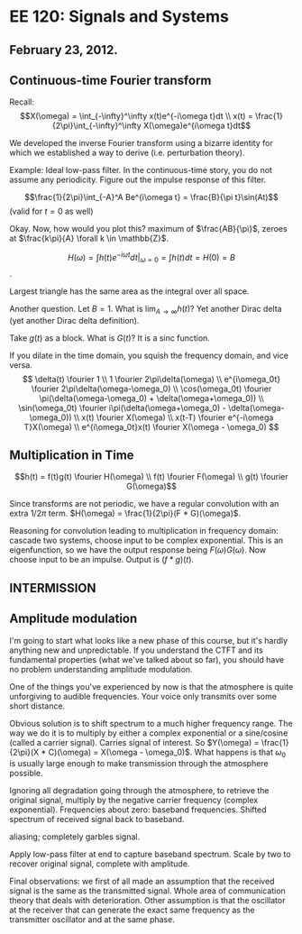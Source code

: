 EE 120: Signals and Systems
===========================
February 23, 2012.
-----------------
Continuous-time Fourier transform
---------------------------------

Recall:
$$X(\omega) = \int_{-\infty}^\infty x(t)e^{-i\omega t}dt
\\ x(t) = \frac{1}{2\pi}\int_{-\infty}^\infty X(\omega)e^{i\omega t}dt$$

We developed the inverse Fourier transform using a bizarre identity for
which we established a way to derive (i.e. perturbation theory).

Example: Ideal low-pass filter. In the continuous-time story, you do not
assume any periodicity. Figure out the impulse response of this filter.

$$\frac{1}{2\pi}\int_{-A}^A Be^{i\omega t} = \frac{B}{\pi t}\sin(At)$$ (valid
for $t = 0$ as well)

Okay. Now, how would you plot this? maximum of $\frac{AB}{\pi}$, zeroes at
$\frac{k\pi}{A} \forall k \in \mathbb{Z}$.

$$H(\omega) = \int h(t) e^{-i\omega t}dt\bigg|_{\omega=0} = \int h(t)dt =
H(0) = B$$.

Largest triangle has the same area as the integral over all space.

Another question. Let $B=1$. What is $\lim_{A\to\infty} h(t)$? Yet another
Dirac delta (yet another Dirac delta definition).

Take $g(t)$ as a block. What is $G(t)$? It is a sinc function.

If you dilate in the time domain, you squish the frequency domain, and vice
versa.
$$
\delta(t) \fourier 1
\\ 1 \fourier 2\pi\delta(\omega)
\\ e^{i\omega_0t} \fourier 2\pi\delta(\omega-\omega_0)
\\ \cos(\omega_0t) \fourier \pi(\delta(\omega-\omega_0) + \delta(\omega+\omega_0))
\\ \sin(\omega_0t) \fourier i\pi(\delta(\omega+\omega_0) - \delta(\omega-\omega_0))
\\ x(t) \fourier X(\omega)
\\ x(t-T) \fourier e^{-i\omega T}X(\omega)
\\ e^{i\omega_0t}x(t) \fourier X(\omega - \omega_0)
$$

Multiplication in Time
----------------------

$$h(t) = f(t)g(t) \fourier H(\omega)
\\ f(t) \fourier F(\omega)
\\ g(t) \fourier G(\omega)$$

Since transforms are not periodic, we have a regular convolution with an
extra $1/2\pi$ term. $H(\omega) = \frac{1}{2\pi}(F * G)(\omega)$.

Reasoning for convolution leading to multiplication in frequency domain:
cascade two systems, choose input to be complex exponential. This is an
eigenfunction, so we have the output response being $F(\omega)G(\omega)$. Now
choose input to be an impulse. Output is $(f*g)(t)$.

INTERMISSION
------------

Amplitude modulation
--------------------

I'm going to start what looks like a new phase of this course, but it's
hardly anything new and unpredictable. If you understand the CTFT and its
fundamental properties (what we've talked about so far), you should have no
problem understanding amplitude modulation.

One of the things you've experienced by now is that the atmosphere is quite
unforgiving to audible frequencies. Your voice only transmits over some
short distance.

Obvious solution is to shift spectrum to a much higher frequency range. The
way we do it is to multiply by either a complex exponential or a
sine/cosine (called a carrier signal). Carries signal of interest. So
$Y(\omega) = \frac{1}{2\pi}(X * C)(\omega) = X(\omega - \omega_0)$. What
happens is that $\omega_0$ is usually large enough to make transmission
through the atmosphere possible.

Ignoring all degradation going through the atmosphere, to retrieve the
original signal, multiply by the negative carrier frequency (complex
exponential). Frequencies about zero: baseband frequencies. Shifted
spectrum of received signal back to baseband.

aliasing; completely garbles signal.

Apply low-pass filter at end to capture baseband spectrum. Scale by two to
recover original signal, complete with amplitude.

Final observations: we first of all made an assumption that the received
signal is the same as the transmitted signal. Whole area of communication
theory that deals with deterioration. Other assumption is that the
oscillator at the receiver that can generate the exact same frequency as
the transmitter oscillator and at the same phase.
